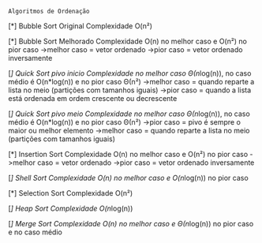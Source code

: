 	Algoritmos de Ordenação

[*]<h> Bubble Sort Original </h>
 Complexidade O(n²)

[*]<h> Bubble Sort Melhorado </h>
 Complexidade O(n) no melhor caso e O(n²) no pior caso
 ->melhor caso = vetor ordenado
 ->pior caso = vetor ordenado inversamente

[*] Quick Sort pivo inicio
 Complexidade no melhor caso Θ(n*log(n)), no caso médio é O(n*log(n)) e no pior caso Θ(n²)
 ->melhor caso = quando reparte a lista no meio (partições com tamanhos iguais)
 ->pior caso = quando a lista está ordenada em ordem crescente ou decrescente
 
[*] Quick Sort pivo meio
 Complexidade no melhor caso Θ(n*log(n)), no caso médio é O(n*log(n)) e no pior caso Θ(n²)
 ->pior caso = pivo é sempre o maior ou melhor elemento
 ->melhor caso = quando reparte a lista no meio (partições com tamanhos iguais)

[*] Insertion Sort 
 Complexidade O(n) no melhor caso e O(n²) no pior caso
 ->melhor caso = vetor ordenado
 ->pior caso = vetor ordenado inversamente

[*] Shell Sort
 Complexidade O(n) no melhor caso e O(n*log(n)) no pior caso 

[*] Selection Sort
 Complexidade O(n²)

[*] Heap Sort
 Complexidade O(n*log(n))

[*] Merge Sort
 Complexidade O(n) no melhor caso e Θ(n*log(n)) no pior caso e no caso médio

